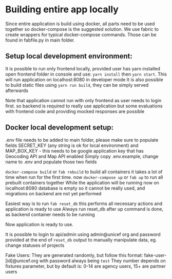 # Building entire app locally
Since entire application is build using docker, all parts need to be used together so docker-compose is the suggested solution.
We use fabric to create wrappers for typical docker-compose commands. Those can be found in fabfile.py in main folder.

## Setup local development environment:
It is possible to run only frontend locally, provided user has yarn installed
open frontend folder in console and use: `yarn install`
then `yarn start`. This will run application on localhost:8080 in developer mode
It is also possible to build static files using `yarn run build`, they can be simply served afterwards

Note that application cannot run with only frontend as user needs to login first.
so backend is required to really use application but some evaluations with frontend code
and providing mocked responses are possible

## Docker local development setup:
  .env file needs to be added to main folder, please make sure to populate fields SECRET_KEY (any string is ok for local environment)
  and MAP_BOX_KEY - this needs to be google application key that has Geocoding API and Map API  enabled
  Simply copy .env.example, change name to .env and populate those two fields

  `docker-compose build` or `fab rebuild` to build all containers it takes a lot of time when run for the first time.
  now `docker-compose up` or `fab up` to run all prebuilt containers together
  While the application will be running now on localhost:8080 database is empty so it cannot be really used,
  and migrations on backend are not yet performed

  Easiest way is to run `fab reset_db` this performs all necessary actions and application is ready to use
  Always run reset_db after up command is done, as backend container needs to be running

  Now application is ready to use.

  It is possible to login to api/admin using admin@unicef org and password provided at the end of `reset_db` output
  to manually manipulate data, eg. change statuses of projects

Fake Users:
They are generated randomly, but follow this format: fake-user-[id]@unicef.org with password always being `test`
They number depends on fixtures parameter, but by default is: 0-14 are agency users, 15+ are partner users
